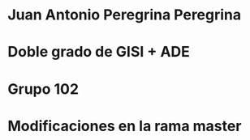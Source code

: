 # Juan Antonio Peregrina Peregrina
# Doble grado de GISI + ADE
# Grupo 102
# Modificaciones en la rama master
